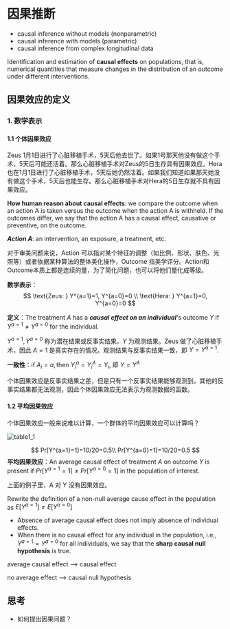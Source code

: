 # 因果推断

- causal inference without models (nonparametric)
- causal inference with models (parametric)
- causal inference from complex longitudinal data

Identification and estimation of **causal effects** on populations, that is, numerical quantities that measure changes in the distribution of an outcome under different interventions. 

## 因果效应的定义

### 1. 数学表示

#### 1.1 个体因果效应

Zeus 1月1日进行了心脏移植手术，5天后他去世了。如果1号那天他没有做这个手术，5天后可能还活着。那么心脏移植手术对Zeus的5日生存具有因果效应。Hera也在1月1日进行了心脏移植手术，5天后她仍然活着。如果我们知道如果那天她没有做这个手术，5天后也能生存。那么心脏移植手术对Hera的5日生存就不具有因果效应。

**How human reason about causal effects**: we compare the outcome when an action A is taken versus the outcome when the action A is withheld.  If the outcomes differ, we say that the action A has a causal effect, causative or preventive, on the outcome. 

***Action A***: an intervention, an exposure, a treatment, etc.

对于审美问题来说，Action 可以指对某个特征的调整（如比例、形状、肤色、光照等）或者依据某种算法的整体美化操作，Outcome 指美学评分。Action和Outcome本质上都是连续的量，为了简化问题，也可以将他们量化成等级。

**数学表示**：
$$
\text{Zeus: } Y^{a=1}=1, Y^{a=0}=0 \\
\text{Hera: } Y^{a=1}=0, Y^{a=0}=0
$$

**定义**：The treatment $A$ has a ***causal effect on an individual***'s outcome $Y$ if $Y^{a=1}\ne Y^{a=0}$ for the individual. 

$Y^{a=1}, Y^{a=0}$ 称为潜在结果或反事实结果。$Y$ 为观测结果。Zeus 做了心脏移植手术，因此 $A=1$ 是真实存在的情况。观测结果与反事实结果一致，即 $Y = Y^{a=1}$. 

**一致性**：if $A_{i}=a, \text{then}~ Y_{i}^{a}=Y_{i}^{A}=Y_{i}$, 即 $Y = Y^{A}$

个体因果效应是反事实结果之差，但是只有一个反事实结果能够观测到，其他的反事实结果都无法观测，因此个体因果效应无法表示为观测数据的函数。

#### 1.2 平均因果效应

个体因果效应一般来说难以计算，一个群体的平均因果效应可以计算吗？

![table1_1](https://i.loli.net/2020/10/08/iJA2RNdBX7HMf3S.png)


$$
Pr[Y^{a=1}=1]=10/20=0.5\\
Pr[Y^{a=0}=1]=10/20=0.5
$$
**平均因果效应**：An average causal effect of treatment $A$ on outcome $Y$ is present if $Pr[Y^{a=1}=1]\ne Pr[Y^{a=0}=1]$ in the population of interest. 

上面的例子里，A 对 Y 没有因果效应。

Rewrite the definition of a non-null average cause effect in the population as $E[Y^{a=1}]\ne E[Y^{a=0}]$ 

- Absence of average causal effect does not imply absence of individual effects. 
- When there is no causal effect for any individual in the population, i.e., $Y^{a=1}=Y^{a=0}$ for all individuals, we say that the **sharp causal null hypothesis** is true. 

average causal effect --> causal effect

no average effect --> causal null hypothesis



## 思考

- 如何提出因果问题？



